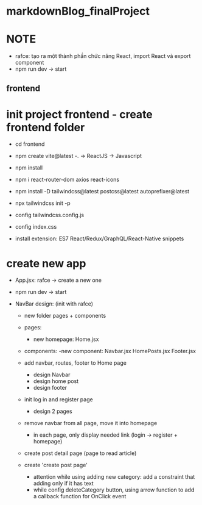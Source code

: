 # markdownBlog_finalProject

# NOTE

- rafce: tạo ra một thành phần chức năng React, import React và export component
- npm run dev -> start

## frontend

# init project frontend - create frontend folder

- cd frontend
- npm create vite@latest
  -. -> ReactJS -> Javascript
- npm install
- npm i react-router-dom axios react-icons
- npm install -D tailwindcss@latest postcss@latest autoprefixer@latest
- npx tailwindcss init -p

- config tailwindcss.config.js
- config index.css

- install extension: ES7 React/Redux/GraphQL/React-Native snippets

# create new app

- App.jsx: rafce -> create a new one
- npm run dev -> start

- NavBar design: (init with rafce)

  - new folder pages + components
  - pages:
    - new homepage: Home.jsx
  - components:
    -new component:
    Navbar.jsx
    HomePosts.jsx
    Footer.jsx

  - add navbar, routes, footer to Home page

    - design Navbar
    - design home post
    - design footer

  - init log in and register page

    - design 2 pages

  - remove navbar from all page, move it into homepage

    - in each page, only display needed link (login -> register + homepage)

  - create post detail page (page to read article)

  - create 'create post page'
    - attention while using adding new category: add a constraint that adding only if it has text
    - while config deleteCategory button, using arrow function to add a callback function for OnClick event

